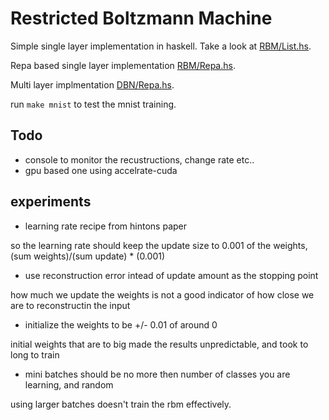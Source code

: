Restricted Boltzmann Machine
============================

Simple single layer implementation in haskell.  Take a look at [RBM/List.hs](RBM/List.hs).  

Repa based single layer implementation [RBM/Repa.hs](RBM/Repa.hs).

Multi layer implmentation [DBN/Repa.hs](DBN/Repa.hs).

run `make mnist` to test the mnist training.

Todo
----

* console to monitor the recustructions, change rate etc..
* gpu based one using accelrate-cuda 

experiments
-----------

* learning rate recipe from hintons paper

so the learning rate should keep the update size to 0.001 of the weights, (sum weights)/(sum update) * (0.001)

* use reconstruction error intead of update amount as the stopping point

how much we update the weights is not a good indicator of how close we are to reconstructin the input

* initialize the weights to be +/- 0.01 of around 0

initial weights that are to big made the results unpredictable, and took to long to train

* mini batches should be no more then number of classes you are learning, and random

using larger batches doesn't train the rbm effectively.


